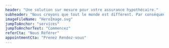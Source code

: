 ```yaml
---
header: "Une solution sur mesure pour votre assurance hypothécaire."
subheader: "Nous croyons que tout le monde est différent. Par conséquent, votre plan financier doit être construit autour de vous et des objectifs et des rêves de votre famille. Protéger l'avenir financier de nos clients est notre priorité n° 1."
imageFileName: "HeroImage.svg"
jumpToAnchor: "services"
jumpToAnchorText: "Commencez"
referCta: "Nous Référer"
appointmentCta: "Prenez Rendez-vous"
---
```


